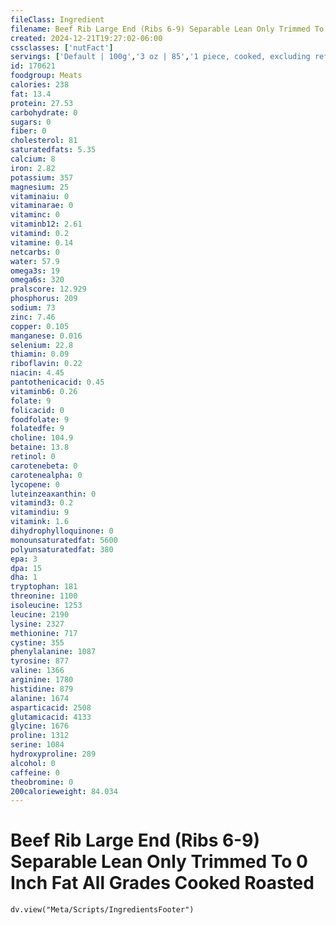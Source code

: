 ```yaml
---
fileClass: Ingredient
filename: Beef Rib Large End (Ribs 6-9) Separable Lean Only Trimmed To 0 Inch Fat All Grades Cooked Roasted
created: 2024-12-21T19:27:02-06:00
cssclasses: ['nutFact']
servings: ['Default | 100g','3 oz | 85','1 piece, cooked, excluding refuse (yield from 1 lb raw meat with refuse) | 214']
id: 170621
foodgroup: Meats
calories: 238
fat: 13.4
protein: 27.53
carbohydrate: 0
sugars: 0
fiber: 0
cholesterol: 81
saturatedfats: 5.35
calcium: 8
iron: 2.82
potassium: 357
magnesium: 25
vitaminaiu: 0
vitaminarae: 0
vitaminc: 0
vitaminb12: 2.61
vitamind: 0.2
vitamine: 0.14
netcarbs: 0
water: 57.9
omega3s: 19
omega6s: 320
pralscore: 12.929
phosphorus: 209
sodium: 73
zinc: 7.46
copper: 0.105
manganese: 0.016
selenium: 22.8
thiamin: 0.09
riboflavin: 0.22
niacin: 4.45
pantothenicacid: 0.45
vitaminb6: 0.26
folate: 9
folicacid: 0
foodfolate: 9
folatedfe: 9
choline: 104.9
betaine: 13.8
retinol: 0
carotenebeta: 0
carotenealpha: 0
lycopene: 0
luteinzeaxanthin: 0
vitamind3: 0.2
vitamindiu: 9
vitamink: 1.6
dihydrophylloquinone: 0
monounsaturatedfat: 5600
polyunsaturatedfat: 380
epa: 3
dpa: 15
dha: 1
tryptophan: 181
threonine: 1100
isoleucine: 1253
leucine: 2190
lysine: 2327
methionine: 717
cystine: 355
phenylalanine: 1087
tyrosine: 877
valine: 1366
arginine: 1780
histidine: 879
alanine: 1674
asparticacid: 2508
glutamicacid: 4133
glycine: 1676
proline: 1312
serine: 1084
hydroxyproline: 289
alcohol: 0
caffeine: 0
theobromine: 0
200calorieweight: 84.034
---
```


# Beef Rib Large End (Ribs 6-9) Separable Lean Only Trimmed To 0 Inch Fat All Grades Cooked Roasted

```dataviewjs
dv.view("Meta/Scripts/IngredientsFooter")
```